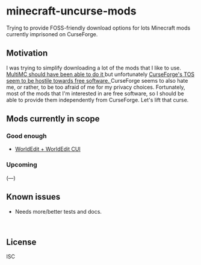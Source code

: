 ﻿
<!--#echo json="package.json" key="name" underline="=" -->
minecraft-uncurse-mods
======================
<!--/#echo -->

<!--#echo json="package.json" key="description" -->
Trying to provide FOSS-friendly download options for lots Minecraft mods
currently imprisoned on CurseForge.
<!--/#echo -->



Motivation
----------

I was trying to simplify downloading a lot of the mods that I like to use.
[MultiMC should have been able to do it
](https://github.com/MultiMC/Launcher/issues/5134)
but unfortunately
[CurseForge's TOS seem to be hostile towards free software.
](https://github.com/MultiMC/Launcher/issues/4762)
CurseForge seems to also hate me, or rather, to be too afraid of me
for my privacy choices.
Fortunately, most of the mods that I'm interested in are free software,
so I should be able to provide them independently from CurseForge.
Let's lift that curse.




Mods currently in scope
-----------------------

### Good enough

* [WorldEdit + WorldEdit CUI](known_mods/worldedit/)


### Upcoming

(—)






<!--#toc stop="scan" -->



Known issues
------------

* Needs more/better tests and docs.




&nbsp;


License
-------
<!--#echo json="package.json" key=".license" -->
ISC
<!--/#echo -->
